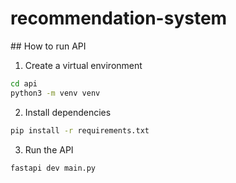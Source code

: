 # recommendation-system

## How to run API

1. Create a virtual environment
```bash
cd api
python3 -m venv venv
```

2. Install dependencies
```bash
pip install -r requirements.txt
```

3. Run the API
```bash
fastapi dev main.py
```